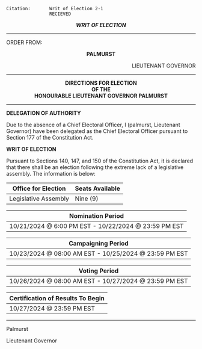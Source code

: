 	Citation:       Writ of Election 2-1
                	RECIEVED

<p align="center"><b><i>
				WRIT OF ELECTION
</b></i>

---

ORDER FROM:
<p align="center"><b>		PALMURST			</b>
<p align="right">		LIEUTENANT GOVERNOR

---
	
<p align="center"><b>		
				DIRECTIONS FOR ELECTION
<br>				OF THE
<br>				HONOURABLE LIEUTENANT GOVERNOR PALMURST
</b>

----

**DELEGATION OF AUTHORITY**


Due to the absence of a Chief Electoral Officer, I (palmurst, Lieutenant Governor) have been delegated as the Chief Electoral Officer pursuant to Section 177 of the Constitution Act. 


**WRIT OF ELECTION**


Pursuant to Sections 140, 147, and 150 of the Constitution Act, it is declared that there shall be an election following the extreme lack of a legislative assembly. The information is below:


| Office for Election | Seats Available |
| ------------------- | --------------- |
| Legislative Assembly |    Nine (9)     |


| Nomination Period |
| ----------------- |
| 10/21/2024 @ 6:00 PM EST - 10/22/2024 @ 23:59 PM EST |

| Campaigning Period |
| ------------------ |
| 10/23/2024 @ 08:00 AM EST - 10/25/2024 @ 23:59 PM EST |

| Voting Period |
| ----------------- |
| 10/26/2024 @ 08:00 AM EST - 10/27/2024 @ 23:59 PM EST |

| Certification of Results To Begin |
| ------------------------ |
| 10/27/2024 @ 23:59 PM EST |

---

Palmurst

Lieutenant Governor

